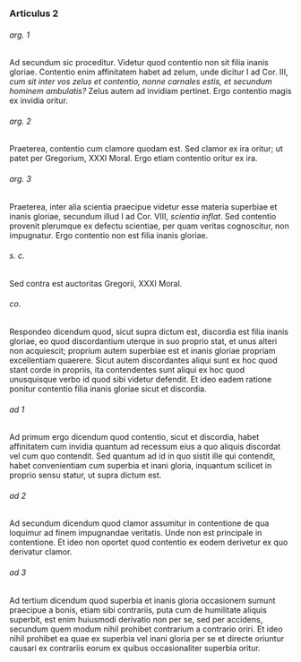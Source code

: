 ### Articulus 2

###### arg. 1
Ad secundum sic proceditur. Videtur quod contentio non sit filia inanis gloriae. Contentio enim affinitatem habet ad zelum, unde dicitur I ad Cor. III, *cum sit inter vos zelus et contentio, nonne carnales estis, et secundum hominem ambulatis?* Zelus autem ad invidiam pertinet. Ergo contentio magis ex invidia oritur.

###### arg. 2
Praeterea, contentio cum clamore quodam est. Sed clamor ex ira oritur; ut patet per Gregorium, XXXI Moral. Ergo etiam contentio oritur ex ira.

###### arg. 3
Praeterea, inter alia scientia praecipue videtur esse materia superbiae et inanis gloriae, secundum illud I ad Cor. VIII, *scientia inflat*. Sed contentio provenit plerumque ex defectu scientiae, per quam veritas cognoscitur, non impugnatur. Ergo contentio non est filia inanis gloriae.

###### s. c.
Sed contra est auctoritas Gregorii, XXXI Moral.

###### co.
Respondeo dicendum quod, sicut supra dictum est, discordia est filia inanis gloriae, eo quod discordantium uterque in suo proprio stat, et unus alteri non acquiescit; proprium autem superbiae est et inanis gloriae propriam excellentiam quaerere. Sicut autem discordantes aliqui sunt ex hoc quod stant corde in propriis, ita contendentes sunt aliqui ex hoc quod unusquisque verbo id quod sibi videtur defendit. Et ideo eadem ratione ponitur contentio filia inanis gloriae sicut et discordia.

###### ad 1
Ad primum ergo dicendum quod contentio, sicut et discordia, habet affinitatem cum invidia quantum ad recessum eius a quo aliquis discordat vel cum quo contendit. Sed quantum ad id in quo sistit ille qui contendit, habet convenientiam cum superbia et inani gloria, inquantum scilicet in proprio sensu statur, ut supra dictum est.

###### ad 2
Ad secundum dicendum quod clamor assumitur in contentione de qua loquimur ad finem impugnandae veritatis. Unde non est principale in contentione. Et ideo non oportet quod contentio ex eodem derivetur ex quo derivatur clamor.

###### ad 3
Ad tertium dicendum quod superbia et inanis gloria occasionem sumunt praecipue a bonis, etiam sibi contrariis, puta cum de humilitate aliquis superbit, est enim huiusmodi derivatio non per se, sed per accidens, secundum quem modum nihil prohibet contrarium a contrario oriri. Et ideo nihil prohibet ea quae ex superbia vel inani gloria per se et directe oriuntur causari ex contrariis eorum ex quibus occasionaliter superbia oritur.

